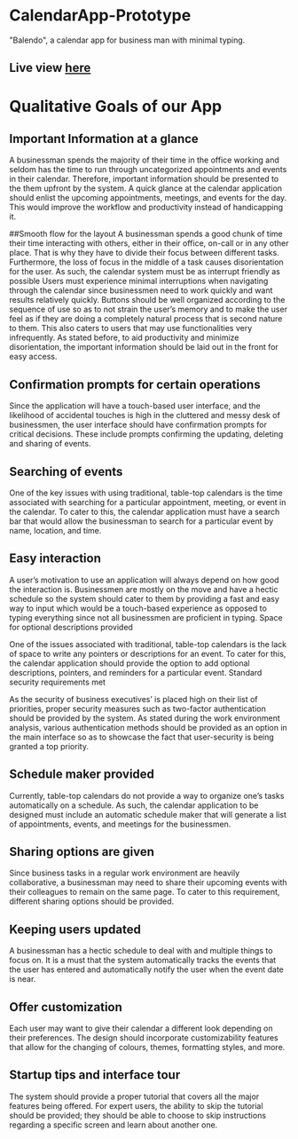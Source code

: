 # CalendarApp-Prototype
"Balendo", a calendar app for business man with minimal typing.

## Live view [here](https://xd.adobe.com/view/56c7d4a8-5634-4515-69b6-e118c2cfdf4e-20f6/grid)

# Qualitative Goals of our App
## Important Information at a glance

A businessman spends the majority of their time in the office working and seldom has the time to run through uncategorized appointments and events in their calendar. Therefore, important information should be presented to the them upfront by the system. A quick glance at the calendar application should enlist the upcoming appointments, meetings, and events for the day. This would improve the workflow and productivity instead of handicapping it.

##Smooth flow for the layout
A businessman spends a good chunk of time their time interacting with others, either in their office, on-call or in any other place. That is why they have to divide their focus between different tasks. Furthermore, the loss of focus in the middle of a task causes disorientation for the user.  As such, the calendar system must be as interrupt friendly as possible
Users must experience minimal interruptions when navigating through the calendar since businessmen need to work quickly and want results relatively quickly.
Buttons should be well organized according to the sequence of use so as to not strain the user’s memory and to make the user feel as if they are doing a completely natural process that is second nature to them. This also caters to users that may use functionalities very infrequently.
As stated before, to aid productivity and minimize disorientation, the important information should be laid out in the front for easy access.

## Confirmation prompts for certain operations
Since the application will have a touch-based user interface, and the likelihood of accidental touches is high in the cluttered and messy desk of businessmen, the user interface should have confirmation prompts for critical decisions. These include prompts confirming the updating, deleting and sharing of events. 

## Searching of events
One of the key issues with using traditional, table-top calendars is the time associated with searching for a particular appointment, meeting, or event in the calendar. To cater to this, the calendar application must have a search bar that would allow the businessman to search for a particular event by name, location, and time.

## Easy interaction
A user’s motivation to use an application will always depend on how good the interaction is. Businessmen are mostly on the move and have a hectic schedule so the system should cater to them by providing a fast and easy way to input which would be a touch-based experience as opposed to typing everything since not all businessmen are proficient in typing.
Space for optional descriptions provided

One of the issues associated with traditional, table-top calendars is the lack of space to write any pointers or descriptions for an event. To cater for this, the calendar application should provide the option to add optional descriptions, pointers, and reminders for a particular event. 
Standard security requirements met

As the security of business executives’ is placed high on their list of priorities, proper security measures such as two-factor authentication should be provided by the system. As stated during the work environment analysis, various authentication methods should be provided as an option in the main interface so as to showcase the fact that user-security is being granted a top priority. 

## Schedule maker provided
Currently, table-top calendars do not provide a way to organize one’s tasks automatically on a schedule. As such, the calendar application to be designed must include an automatic schedule maker that will generate a list of appointments, events, and meetings for the businessmen. 

## Sharing options are given
Since business tasks in a regular work environment are heavily collaborative, a businessman may need to share their upcoming events with their colleagues to remain on the same page. To cater to this requirement, different sharing options should be provided. 

## Keeping users updated
A businessman has a hectic schedule to deal with and multiple things to focus on. It is a must that the system automatically tracks the events that the user has entered and automatically notify the user when the event date is near.

## Offer customization
Each user may want to give their calendar a different look depending on their preferences. The design should incorporate customizability features that allow for the changing of colours, themes, formatting styles, and more.

## Startup tips and interface tour
The system should provide a proper tutorial that covers all the major features being offered. For expert users, the ability to skip the tutorial should be provided; they should be able to choose to skip instructions regarding a specific screen and learn about another one. 
